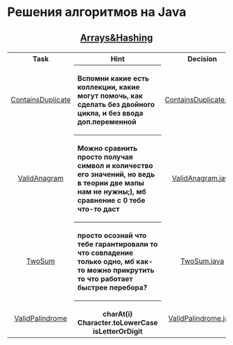 # Решения алгоритмов на Java
## <p align="center"><a href="https://github.com/MAZER-shadow/algo/tree/main/Arrays%26Hashing">Arrays&Hashing</a></p>
<table>
  <tr>
    <th width="220">Task</th>	
    <th width="570">Hint</th>
    <th width="220">Decision</th>
  </tr>
  <tr>
    <td width="220"><p align="center"><a href="https://leetcode.com/problems/contains-duplicate/description/">ContainsDuplicate</a></p></td>
    <th width="350"><p align="left">Вспомни какие есть коллекции, какие могут помочь, как сделать без двойного цикла, и без ввода доп.переменной</p></td>
    <td width="220"><p align="center"><a href="https://github.com/MAZER-shadow/algo/blob/main/Arrays%26Hashing/ContainsDuplicate.java">ContainsDuplicate.java</a></p></td>
  </tr>
  <tr>
    <td width="220"><p align="center"><a href="https://leetcode.com/problems/valid-anagram/description/">ValidAnagram</a></p></td>
    <th width="350"><p align="left">Можно сравнить просто получая символ и количество его значений, но ведь в теории две мапы нам не нужны;), мб сравнение с 0 тебе что-то даст</p></td>
    <td width="220"><p align="center"><a href="https://github.com/MAZER-shadow/algo/blob/main/Arrays%26Hashing/ValidAnagram.java">ValidAnagram.java</a></p></td>
  </tr>
  <tr>
    <td width="220"><p align="center"><a href="https://leetcode.com/problems/two-sum/description/">TwoSum</a></p></td>
    <th width="350"><p align="left">просто осознай что тебе гарантировали то что совпадение только одно, мб как-то можно прикрутить то что работает быстрее перебора?</p></td>
    <td width="220"><p align="center"><a href="https://github.com/MAZER-shadow/algo/blob/main/Arrays%26Hashing/TwoSum.java">TwoSum.java</a></p></td>
  </tr>
<tr>
    <td width="220"><p align="center"><a href="https://leetcode.com/problems/valid-palindrome/description/">ValidPalindrome</a></p></td>
    <th width="350"><p align="left"></p>charAt(i) Character.toLowerCase isLetterOrDigit</td>
    <td width="220"><p align="center"><a href="https://github.com/MAZER-shadow/algo/blob/main/TwoPointers/ValidPalindrome.java">ValidPalindrome.java</a></p></td>
  </tr>
</table>
